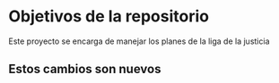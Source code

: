 # Objetivos de la repositorio

Este proyecto se encarga de manejar los planes de la liga de la justicia



## Estos cambios son nuevos 
